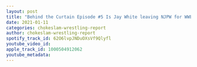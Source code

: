 ```yaml
---
layout: post
title: "Behind the Curtain Episode #5 Is Jay White leaving NJPW for WWE? Davey Boy Smith contacts Arn Anderson. Is He signing with AEW? Plus more!"
date: 2021-01-11
categories: chokeslam-wrestling-report
author: chokeslam-wrestling-report
spotify_track_id: 62O6lvpJNDuOXsVf9Qlyfl
youtube_video_id: 
apple_track_id: 1000504912062
youtube_metadata: 
---
```

